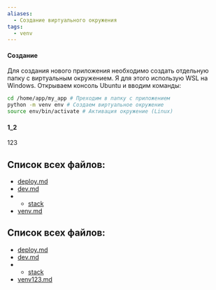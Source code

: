 ```yaml
---
aliases:
  - Создание виртуального окружения
tags:
  - venv
---
```

#### Создание
Для создания нового приложения необходимо создать отдельную папку с виртуальным окружением.
Я для этого использую WSL на Windows. Открываем консоль Ubuntu и вводим команды:

``` bash
cd /home/app/my_app # Преходим в папку с приложением
python -m venv env # Создаем виртуальное окружение
source env/bin/activate # Активация окружение (Linux)
```

#### 1_2
123

## Список всех файлов:
- [deploy.md](4.info/development/deploy.md)
- [dev.md](4.info/development/dev.md)
- * [stack](4.info/development/stack)
- [venv.md](4.info/development/venv123.md)
## Список всех файлов:
- [deploy.md](4.info/development/deploy.md)
- [dev.md](4.info/development/dev.md)
- * [stack](4.info/development/stack)
- [venv123.md](4.info/development/venv123.md)






